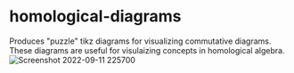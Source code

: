 # homological-diagrams
 Produces "puzzle" tikz diagrams for visualizing commutative diagrams. These diagrams are useful for visulaizing concepts in homological algebra.
![Screenshot 2022-09-11 225700](https://user-images.githubusercontent.com/11195846/189550543-1da3928b-27c2-4636-b051-45c75c554943.png)
